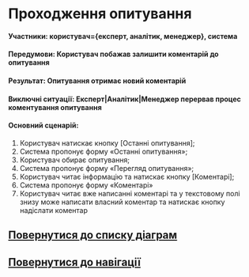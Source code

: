 # Проходження опитування
#### Участники: користувач={експерт, аналітик, менеджер}, система
#### Передумови: Користувач побажав залишити коментарій до опитування
#### Результат: Опитування отримає новий коментарій
#### Виключні ситуації: Експерт|Аналітик|Менеджер перервав процес коментування опитування
#### Основний сценарій: 
1. Користувач натискає кнопку [Останні опитування];
2. Система пропонує форму «Останні
опитування»;
3. Користувач обирає опитування;
4. Система пропонує форму «Перегляд опитування»;
5. Користувач читає інформацію та натискає кнопку [Коментарі];
6. Система пропонує форму «Коментарі»
7. Користувач читає вже написанні коментарі та у текстовому полі знизу може написати власний коментар та натискає кнопку надіслати коментар


## [Повернутися до списку діаграм](https://github.com/teramont/databaseQuestioning/blob/master/Information/Diagrams.md)
## [Повернутися до навігації](https://github.com/teramont/databaseQuestioning/blob/master/Information/navigation.md)
